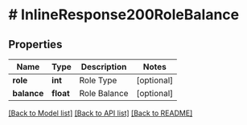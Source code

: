 # # InlineResponse200RoleBalance

## Properties

Name | Type | Description | Notes
------------ | ------------- | ------------- | -------------
**role** | **int** | Role Type | [optional] 
**balance** | **float** | Role Balance | [optional] 

[[Back to Model list]](../../README.md#documentation-for-models) [[Back to API list]](../../README.md#documentation-for-api-endpoints) [[Back to README]](../../README.md)


